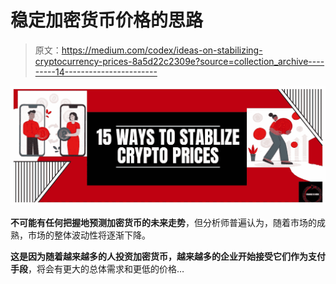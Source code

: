 # 稳定加密货币价格的思路

> 原文：<https://medium.com/codex/ideas-on-stabilizing-cryptocurrency-prices-8a5d22c2309e?source=collection_archive---------14----------------------->

![](img/21651c9fd8796cdd47ca25696aedf007.png)

**不可能有任何把握地预测加密货币的未来走势**，但分析师普遍认为，随着市场的成熟，市场的整体波动性将逐渐下降。

**这是因为随着越来越多的人投资加密货币，越来越多的企业开始接受它们作为支付手段**，将会有更大的总体需求和更低的价格…